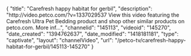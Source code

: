 {
    "title": "Carefresh happy habitat for gerbil",
    "description": "http:\/\/video.petco.com\/?v=1337029537 View this video featuring the Carefresh Ultra Pet Bedding product and shop other similar products on petco.com. More inf...",
    "channelid": "145113",
    "videoid": "145270",
    "date_created": "1394762637",
    "date_modified": "1418181181",
    "type": "captivate",
    "layout": "channelVideo",
    "url": "\/petco-tv\/carefresh-happy-habitat-for-gerbil\/145113-145270"
}